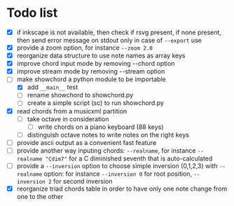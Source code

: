 # Todo list

- [x] if inkscape is not available, then check if rsvg present, if none present, then send error message on stdout only in case of `--export` use
- [x] provide a zoom option, for instance `--zoom 2.0`
- [x] reorganize data structure to use note names as array keys
- [x] improve chord input mode by removing --chord option
- [x] improve stream mode by removing --stream option
- [ ] make showchord a python module to be importable
  - [x] add ``__main__`` test
  - [ ] rename showchord to showchord.py
  - [ ] create a simple script (sc) to run showchord.py
- [x] read chords from a musicxml partition
  - [ ] take octave in consideration
    - [ ] write chords on a piano keyboard (88 keys)
  - [ ] distinguish octave notes to write notes on the right keys
- [ ] provide ascii output as a convenient fast feature
- [ ] provide another way inputing chords: `--realname`, for instance `--realname "Cdim7"` for a C diminished seventh that is auto-calculated
- [ ] provide a `--inversion` option to choose simple inversion (0,1,2,3) with `--realname` option: for instance `--inversion 0` for root position, `--inversion 2` for second inversion
- [x] reorganize triad chords table in order to have only one note change from one to the other
